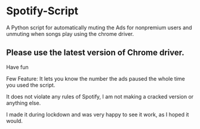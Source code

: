 # Spotify-Script
A Python script for automatically muting the Ads for nonpremium users and unmuting when songs play using the chrome driver.

## Please use the latest version of Chrome driver.

Have fun

Few Feature: 
It lets you know the number the ads paused the whole time you used the script.

It does not violate any rules of Spotify, I am not making a cracked version or anything else.

I made it during lockdown and was very happy to see it work, as I hoped it would.
